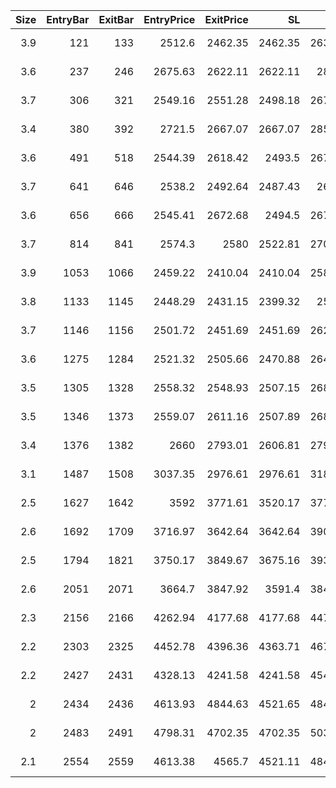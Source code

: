 |   Size |   EntryBar |   ExitBar |   EntryPrice |   ExitPrice |      SL |      TP |       PnL |   Commission |   ReturnPct | EntryTime                 | ExitTime                  | Duration        | Tag   |
|-------:|-----------:|----------:|-------------:|------------:|--------:|--------:|----------:|-------------:|------------:|:--------------------------|:--------------------------|:----------------|:------|
|    3.9 |        121 |       133 |      2512.6  |     2462.35 | 2462.35 | 2638.23 | -234.787  |      38.8046 | -0.02396    | 2025-05-18 06:00:00+00:00 | 2025-05-18 18:00:00+00:00 | 0 days 12:00:00 |       |
|    3.6 |        237 |       246 |      2675.63 |     2622.11 | 2622.11 | 2809.4  | -230.824  |      38.1437 | -0.0239637  | 2025-05-23 02:00:00+00:00 | 2025-05-23 11:00:00+00:00 | 0 days 09:00:00 |       |
|    3.7 |        306 |       321 |      2549.16 |     2551.28 | 2498.18 | 2676.62 |  -29.8993 |      37.7433 | -0.00317002 | 2025-05-25 23:00:00+00:00 | 2025-05-26 14:00:00+00:00 | 0 days 15:00:00 |       |
|    3.4 |        380 |       392 |      2721.5  |     2667.07 | 2667.07 | 2857.58 | -221.704  |      36.6423 | -0.02396    | 2025-05-29 01:00:00+00:00 | 2025-05-29 13:00:00+00:00 | 0 days 12:00:00 |       |
|    3.6 |        491 |       518 |      2544.39 |     2618.42 | 2493.5  | 2671.61 |  229.336  |      37.1722 |  0.0250372  | 2025-06-02 16:00:00+00:00 | 2025-06-03 19:00:00+00:00 | 1 days 03:00:00 |       |
|    3.7 |        641 |       646 |      2538.2  |     2492.64 | 2487.43 | 2665.1  | -205.8    |      37.2282 | -0.0219138  | 2025-06-08 22:00:00+00:00 | 2025-06-09 03:00:00+00:00 | 0 days 05:00:00 |       |
|    3.6 |        656 |       666 |      2545.41 |     2672.68 | 2494.5  | 2672.68 |  420.604  |      37.5703 |  0.0459     | 2025-06-09 13:00:00+00:00 | 2025-06-09 23:00:00+00:00 | 0 days 10:00:00 |       |
|    3.7 |        814 |       841 |      2574.3  |     2580    | 2522.81 | 2703.02 |  -17.0518 |      38.1418 | -0.00179023 | 2025-06-16 03:00:00+00:00 | 2025-06-17 06:00:00+00:00 | 1 days 03:00:00 |       |
|    3.9 |       1053 |      1066 |      2459.22 |     2410.04 | 2410.04 | 2582.18 | -229.799  |      37.9802 | -0.02396    | 2025-06-26 02:00:00+00:00 | 2025-06-26 15:00:00+00:00 | 0 days 13:00:00 |       |
|    3.8 |       1133 |      1145 |      2448.29 |     2431.15 | 2399.32 | 2570.7  | -102.216  |      37.0837 | -0.0109868  | 2025-06-29 10:00:00+00:00 | 2025-06-29 22:00:00+00:00 | 0 days 12:00:00 |       |
|    3.7 |       1146 |      1156 |      2501.72 |     2451.69 | 2451.69 | 2626.81 | -221.782  |      36.6552 | -0.02396    | 2025-06-29 23:00:00+00:00 | 2025-06-30 09:00:00+00:00 | 0 days 10:00:00 |       |
|    3.6 |       1275 |      1284 |      2521.32 |     2505.66 | 2470.88 | 2647.38 |  -92.5703 |      36.1943 | -0.0101986  | 2025-07-05 08:00:00+00:00 | 2025-07-05 17:00:00+00:00 | 0 days 09:00:00 |       |
|    3.5 |       1305 |      1328 |      2558.32 |     2548.93 | 2507.15 | 2686.24 |  -68.6158 |      35.7507 | -0.00766304 | 2025-07-06 14:00:00+00:00 | 2025-07-07 13:00:00+00:00 | 0 days 23:00:00 |       |
|    3.5 |       1346 |      1373 |      2559.07 |     2611.16 | 2507.89 | 2687.02 |  146.123  |      36.1916 |  0.0163143  | 2025-07-08 07:00:00+00:00 | 2025-07-09 10:00:00+00:00 | 1 days 03:00:00 |       |
|    3.4 |       1376 |      1382 |      2660    |     2793.01 | 2606.81 | 2793.01 |  415.155  |      37.0805 |  0.0459039  | 2025-07-09 13:00:00+00:00 | 2025-07-09 19:00:00+00:00 | 0 days 06:00:00 |       |
|    3.1 |       1487 |      1508 |      3037.35 |     2976.61 | 2976.61 | 3189.23 | -225.572  |      37.2866 | -0.0239568  | 2025-07-14 04:00:00+00:00 | 2025-07-15 01:00:00+00:00 | 0 days 21:00:00 |       |
|    2.5 |       1627 |      1642 |      3592    |     3771.61 | 3520.17 | 3771.61 |  412.208  |      36.8181 |  0.0459029  | 2025-07-20 00:00:00+00:00 | 2025-07-20 15:00:00+00:00 | 0 days 15:00:00 |       |
|    2.6 |       1692 |      1709 |      3716.97 |     3642.64 | 3642.64 | 3902.83 | -231.527  |      38.27   | -0.0239574  | 2025-07-22 17:00:00+00:00 | 2025-07-23 10:00:00+00:00 | 0 days 17:00:00 |       |
|    2.5 |       1794 |      1821 |      3750.17 |     3849.67 | 3675.16 | 3937.67 |  210.751  |      37.9992 |  0.0224791  | 2025-07-26 23:00:00+00:00 | 2025-07-28 02:00:00+00:00 | 1 days 03:00:00 |       |
|    2.6 |       2051 |      2071 |      3664.7  |     3847.92 | 3591.4  | 3847.92 |  437.318  |      39.0656 |  0.0458971  | 2025-08-06 16:00:00+00:00 | 2025-08-07 12:00:00+00:00 | 0 days 20:00:00 |       |
|    2.3 |       2156 |      2166 |      4262.94 |     4177.68 | 4177.68 | 4476.09 | -234.922  |      38.8269 | -0.02396    | 2025-08-11 01:00:00+00:00 | 2025-08-11 11:00:00+00:00 | 0 days 10:00:00 |       |
|    2.2 |       2303 |      2325 |      4452.78 |     4396.36 | 4363.71 | 4675.41 | -163.06   |      38.9362 | -0.0166454  | 2025-08-17 04:00:00+00:00 | 2025-08-18 02:00:00+00:00 | 0 days 22:00:00 |       |
|    2.2 |       2427 |      2431 |      4328.13 |     4241.58 | 4241.58 | 4544.55 | -228.123  |      37.7067 | -0.0239577  | 2025-08-22 08:00:00+00:00 | 2025-08-22 12:00:00+00:00 | 0 days 04:00:00 |       |
|    2   |       2434 |      2436 |      4613.93 |     4844.63 | 4521.65 | 4844.63 |  423.559  |      37.8342 |  0.0459     | 2025-08-22 15:00:00+00:00 | 2025-08-22 17:00:00+00:00 | 0 days 02:00:00 |       |
|    2   |       2483 |      2491 |      4798.31 |     4702.35 | 4702.35 | 5038.24 | -229.915  |      38.0027 | -0.023958   | 2025-08-24 16:00:00+00:00 | 2025-08-25 00:00:00+00:00 | 0 days 08:00:00 |       |
|    2.1 |       2554 |      2559 |      4613.38 |     4565.7  | 4521.11 | 4844.05 | -138.68   |      38.5521 | -0.0143145  | 2025-08-27 15:00:00+00:00 | 2025-08-27 20:00:00+00:00 | 0 days 05:00:00 |       |